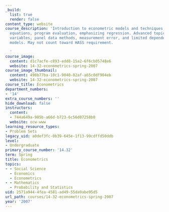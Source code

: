 ```yaml
---
_build:
  list: true
  render: false
content_type: website
course_description: 'Introduction to econometric models and techniques, simultaneous
  equations, program evaluation, emphasizing regression. Advanced topics include instrumental
  variables, panel data methods, measurement error, and limited dependent variable
  models. May not count toward HASS requirement.

  '
course_image:
  content: d1c7acfe-c893-edd8-15a2-6f6cb05748e6
  website: 14-32-econometrics-spring-2007
course_image_thumbnail:
  content: 498b77ba-10c1-9040-82af-a65c0df904eb
  website: 14-32-econometrics-spring-2007
course_title: Econometrics
department_numbers:
- '14'
extra_course_numbers: ''
hide_download: false
instructors:
  content:
  - 744a649a-985b-a66d-b723-6c56d07258b0
  website: ocw-www
learning_resource_types:
- Problem Sets
legacy_uid: a0def3fc-0b39-645e-1f13-99cdffd50ddb
level:
- Undergraduate
primary_course_number: '14.32'
term: Spring
title: Econometrics
topics:
- - Social Science
  - Economics
  - Econometrics
- - Mathematics
  - Probability and Statistics
uid: 2571a944-4fea-4581-ad49-55da9abe95d5
url_path: courses/14-32-econometrics-spring-2007
year: '2007'
---
```

